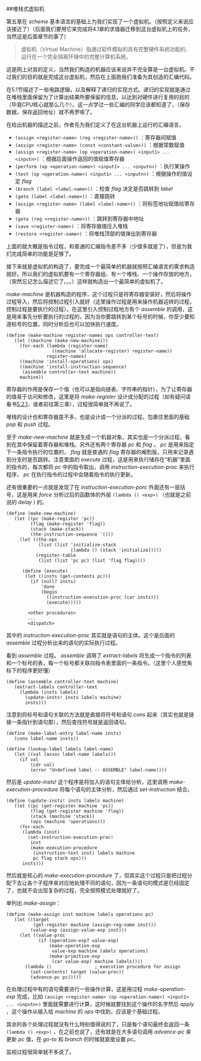 ##堆栈式虚拟机

第五章在 *scheme* 基本语言的基础上为我们实现了一个虚拟机。（按照定义来说应该接近了）（后面我们要用它来完成将4.1章的求值器迁移到这台虚拟机上的任务，当然这是后面章节的事了）

>虚拟机（Virtual Machine）指通过软件模拟的具有完整硬件系统功能的、运行在一个完全隔离环境中的完整计算机系统。

这是网上对其的定义，当然我们构造的机器应该来说并不完全算是一台虚拟机。不过我们的目的就是完成这台虚拟机，然后在上面跑我们准备为其创造的汇编代码。

在5.1节描述了一些电路逻辑，以及解释了递归的实现方式。递归的实现就是通过在堆栈里面保留为了计算出结果所要保留的信息，以达到对硬件进行复用的目的（毕竟CPU核心就那么几个）。这一点学过一些汇编的同学应该都知道了，（保存数据，保存返回地址）就不再罗嗦了。

在给出机器的描述之前，作者先为我们定义了在这台机器上运行的汇编语言。

* `(assign <register-name> (reg <register-name>))` ：寄存器间赋值
* `(assign <register-name> (const <constant-value>))` ：根据常数赋值
* `(assign <register-name> (op <operation-name>) <input1> ... <inputn>)` ：根据后面操作返回的值赋值寄存器
* `(perform (op <operation-name>) <input1> ... <inputn>)` ：执行某操作
* `(test (op <operation-name>) <input1> ... <inputn>)` ：根据操作的值设定 *flag*
* `(branch (label <label-name>))` ：检查 *flag* 决定是否跳转到 *label*
* `(goto (label <label-name>))` ：直接跳转
* `(assign <register-name> (label <label-name>))` ：将标签地址赋值给寄存器
* `(goto (reg <register-name>))` ：跳转到寄存器中地址
* `(save <register-name>)` ：将寄存器值压入堆栈
* `(restore <register-name>)` ：将堆栈顶部的值弹出到寄存器

上面的就大概是指令过程，和普通的汇编指令差不多（少很多就是了），但是为我们完成简单的功能是足够了。

接下来就是虚拟机的构造了，要完成一个最简单的机器就按照汇编语言的需求构造就好。所以我们的虚拟机要有一个寄存器组、有一个堆栈、一个操作存放的地方。（突然忘记怎么描述它了。。。）这样就构造出一个最简单的虚拟机了。

*make-machine* 是机器构造的程序，这个过程只是将寄存器安装好，然后将操作过程导入，然后将控制过程引入就好（这里操作过程是用来操作机器运转的过程，控制过程是要执行的过程）。在这里引入控制过程地方有个 *assemble* 的调用，这是用来事先分析要执行的过程的，因为当你要跳转到某个标号的时候，你至少要知道标号的位置，同时分析后也可以加快执行速度。

	(define (make-machine register-names ops controller-text)
	   (let ((machine (make-new-machine)))
	     (for-each (lambda (register-name)
	                 ((machine 'allocate-register) register-name))
	               register-names)
	     ((machine 'install-operations) ops)    
	     ((machine 'install-instruction-sequence)
	      (assemble controller-text machine))
	     machine))

寄存器的作用是保存一个值（也可以是指向链表、字符串的指针），为了让寄存器的值易于访问和修改，这里是将 *make-register* 设计成分配的过程（如有疑问请看书[5.2.1](https://mitpress.mit.edu/sicp/full-text/book/book-Z-H-32.html#%_sec_5.2.1)，或者前往第三章），过程很简单就不再说了。

堆栈的设计也和寄存器差不多，也是设计成一个分派的过程，包裹住里面的基础 *pop* 和 *push* 过程。

至于 *make-new-machine* 就是生成一个机器对象，其实也是一个分派过程，看到在其中保留着寄存器和堆栈。另外还有两个寄存器 *pc* 和 *flag* 。 *pc* 是用来指定下一条指令执行的位置的， *flag* 就是普通的 *flag* 寄存器的阉割版，只用来记录遇到分支时是否跳转。注意里面的 *execute* 过程，这是用来执行储存在“机器”里面的指令的，每次都将 *pc* 中的指令取出，调用 *instruction-execution-proc* 来执行程序， *pc* 在执行指令的过程中会随着指令的执行更新。

还有很重要的一点就是发现了在 *instruction-execution-porc* 外面还有一层括号，这是用来 *force* 分析过后的函数体的外层 `(lambda () <exp>)` （也就是之前说的 *delay* ) 的。

	(define (make-new-machine)
	   (let ((pc (make-register 'pc))
	         (flag (make-register 'flag))
	         (stack (make-stack))
	         (the-instruction-sequence '()))
	     (let ((the-ops
	            (list (list 'initialize-stack
	                        (lambda () (stack 'initialize)))))
	           (register-table
	            (list (list 'pc pc) (list 'flag flag))))

		  (define (execute)
           (let ((insts (get-contents pc)))
             (if (null? insts)
                 'done
                 (begin
                   ((instruction-execution-proc (car insts)))
                   (execute)))))

			<other procedures>
			...
			<dispatch>

其中的 *instruction-execution-proc* 其实就是语句的主体。这个是后面的 *assemble* 过程分析出来的语句的实际执行过程。

看到 *assemble* 过程。 *assemble* 调用了 *extract-labels* 将生成一个指令的列表和一个标号的表，每一个标号都关联向指令表里面的一条指令。（这里个人感觉角标下的程序更好懂）

	(define (assemble controller-text machine)
	   (extract-labels controller-text
	     (lambda (insts labels)
	       (update-insts! insts labels machine)
	       insts)))

注意到将标号和语句关联的方法就是直接将符号和语句 *cons* 起来（其实也就是链接一条指针到语句那），然后查找符号就是返回语句。

	(define (make-label-entry label-name insts)
	   (cons label-name insts))
	
	(define (lookup-label labels label-name)
	   (let ((val (assoc label-name labels)))
	     (if val
	         (cdr val)
	         (error "Undefined label -- ASSEMBLE" label-name))))

然后是 *update-insts!* 这个程序是将加入的语句主体给分析，这里调用 *make-execution-procedure* 将每个语句的主体分析，然后通过 *set-instruction* 结合。

	(define (update-insts! insts labels machine)
	   (let ((pc (get-register machine 'pc))
	         (flag (get-register machine 'flag))
	         (stack (machine 'stack))
	         (ops (machine 'operations)))
	     (for-each
	      (lambda (inst)
	        (set-instruction-execution-proc! 
	         inst
	         (make-execution-procedure
	          (instruction-text inst) labels machine
	          pc flag stack ops)))
	      insts)))

然后就是核心的 *make-execution-procedure* 了，但其实这个过程只是把过程分配下去让各个子程序来对应地处理不同的语句，因为一条语句的模式是已经固定了，也就不会出现复杂的过程，完全按照模式处理就好了。

单列出 *make-assign*：
	
	(define (make-assign inst machine labels operations pc)
	   (let ((target
	          (get-register machine (assign-reg-name inst)))
	         (value-exp (assign-value-exp inst)))
	     (let ((value-proc
	            (if (operation-exp? value-exp)
	                (make-operation-exp
	                 value-exp machine labels operations)
	                (make-primitive-exp
	                 (car value-exp) machine labels))))
	       (lambda ()                ; execution procedure for assign
	         (set-contents! target (value-proc))
	         (advance-pc pc)))))

在处理过程中有的语句需要进行一些操作计算，这是用过程 *make-operation-exp* 完成，比如 `(assign <register-name> (op <operation-name>) <input1> ... <inputn>)` 里面就需要进行计算，这时候就要找到这个操作的名字然后 *apply* ，这个操作从输入给 *machine* 的 *ops* 中找到，应该是个基础过程。

其余的各个处理过程就没有什么特别值得说的了，只是每个语句最终会返回一条 `(lambda () <exp>)` ，在之前也说了，还有就是在大多语句调用 *advance-pc* 来更新 *pc* 值，在 *go-to* 和 *branch* 的时候就直接设置 *pc*。

监视过程很简单就不多说了。

